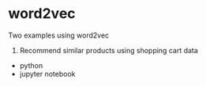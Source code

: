 # word2vec
Two examples using word2vec
1) Recommend similar products using shopping cart data
- python
- jupyter notebook